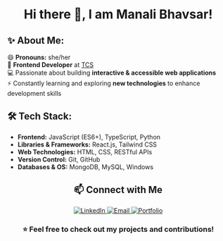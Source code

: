 <h1 align="center"> Hi there 👋, I am Manali Bhavsar! </h1>

<h2>✨ About Me:</h2>

😄 **Pronouns:** she/her  
🚀 **Frontend Developer** at [TCS](https://www.tcs.com/)  
💻 Passionate about building **interactive & accessible web applications**  
⚡ Constantly learning and exploring **new technologies** to enhance development skills  



<h2>🛠️ Tech Stack:</h2>

- **Frontend:** JavaScript (ES6+), TypeScript, Python  
- **Libraries & Frameworks:** React.js, Tailwind CSS  
- **Web Technologies:** HTML, CSS, RESTful APIs  
- **Version Control:** Git, GitHub  
- **Databases & OS:** MongoDB, MySQL, Windows  



<h2 align="center">📫 Connect with Me</h2>  

<p align="center">
  <a href="https://www.linkedin.com/in/manali-bhavsar/" target="_blank">
    <img src="https://img.shields.io/badge/LinkedIn-0A66C2?style=flat-square&logo=linkedin&logoColor=white" alt="LinkedIn">
  </a>
  <a href="mailto:manalisbhavsar@gmail.com">
    <img src="https://img.shields.io/badge/Email-D14836?style=flat-square&logo=gmail&logoColor=white" alt="Email">
  </a>
  <a href="#" target="_blank">
    <img src="https://img.shields.io/badge/Portfolio-24292F?style=flat-square&logo=github&logoColor=white" alt="Portfolio">
  </a>
</p>



<h3 align="center">⭐️ Feel free to check out my projects and contributions!</h3>
